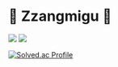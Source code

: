 # 👑 Zzangmigu 👑

<img src="https://img.shields.io/badge/Go-00ADD8?style=flat-square&logo=Go&logoColor=white"/>
<img src="http://mazandi.herokuapp.com/api?handle={baek001}&theme=warm"/>


[![Solved.ac Profile](http://mazassumnida.wtf/api/v2/generate_badge?boj=baek001)](https://solved.ac/baek001/)

